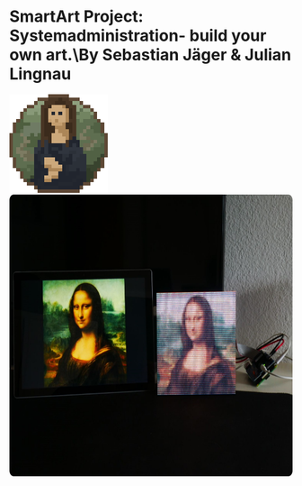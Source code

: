 # SmartArt Project: Systemadministration- build your own art.\By Sebastian Jäger & Julian Lingnau 
![image](https://github.com/infinite0007/SmartArt/blob/Julian/WebApp/src/images/smartart/smartart_logo.png?raw=true)
<img src="https://github.com/infinite0007/SmartArt/blob/Julian/WebApp/src/images/aboutapp/slider4.png?raw=true" height="500">


